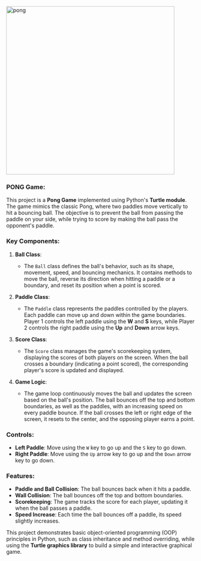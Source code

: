 <img width="448" alt="pong" src="https://github.com/user-attachments/assets/f703a807-879e-4882-9efa-ef099787a7ac">

### PONG Game:
This project is a **Pong Game** implemented using Python's **Turtle module**. The game mimics the classic Pong, where two paddles move vertically to hit a bouncing ball. The objective is to prevent the ball from passing the paddle on your side, while trying to score by making the ball pass the opponent's paddle.

### Key Components:
1. **Ball Class**:
   - The `Ball` class defines the ball's behavior, such as its shape, movement, speed, and bouncing mechanics. It contains methods to move the ball, reverse its direction when hitting a paddle or a boundary, and reset its position when a point is scored.

2. **Paddle Class**:
   - The `Paddle` class represents the paddles controlled by the players. Each paddle can move up and down within the game boundaries. Player 1 controls the left paddle using the **W** and **S** keys, while Player 2 controls the right paddle using the **Up** and **Down** arrow keys.

3. **Score Class**:
   - The `Score` class manages the game's scorekeeping system, displaying the scores of both players on the screen. When the ball crosses a boundary (indicating a point scored), the corresponding player's score is updated and displayed.

4. **Game Logic**:
   - The game loop continuously moves the ball and updates the screen based on the ball's position. The ball bounces off the top and bottom boundaries, as well as the paddles, with an increasing speed on every paddle bounce. If the ball crosses the left or right edge of the screen, it resets to the center, and the opposing player earns a point.

### Controls:
- **Left Paddle**: Move using the `W` key to go up and the `S` key to go down.
- **Right Paddle**: Move using the `Up` arrow key to go up and the `Down` arrow key to go down.

### Features:
- **Paddle and Ball Collision**: The ball bounces back when it hits a paddle.
- **Wall Collision**: The ball bounces off the top and bottom boundaries.
- **Scorekeeping**: The game tracks the score for each player, updating it when the ball passes a paddle.
- **Speed Increase**: Each time the ball bounces off a paddle, its speed slightly increases.

This project demonstrates basic object-oriented programming (OOP) principles in Python, such as class inheritance and method overriding, while using the **Turtle graphics library** to build a simple and interactive graphical game.
